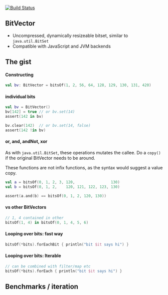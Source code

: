 [![Build Status](https://travis-ci.org/junkdog/transducers-kotlin.svg)](https://travis-ci.org/junkdog/bitvector)

## BitVector

- Uncompressed, dynamically resizeable bitset, similar to `java.util.BitSet`
- Compatible with JavaScript and JVM backends



## The gist

#### Constructing
```kotlin
val bv: BitVector = bitsOf(1, 2, 56, 64, 128, 129, 130, 131, 420)
```


#### individual bits
```kotlin
val bv = BitVector()
bv[142] = true // or bv.set(14)
assert(142 in bv)

bv.clear(142)  // or bv.set(14, false)
assert(142 !in bv)
```


#### or, and, andNot, xor
As with `java.util.BitSet`, these operations mutates the callee. Do a `copy()` if the original BitVector needs to be around.

These functions are not infix functions, as the syntax would suggest a value copy.
  
```kotlin
val a = bitsOf(0, 1, 2, 3, 120,                130)
val b = bitsOf(0, 1, 2,    120, 121, 122, 123, 130)

assert(a.and(b) == bitsOf(0, 1, 2, 120, 130))
```


#### vs other BitVectors
```kotlin
// 1, 4 contained in other 
bitsOf(1, 4) in bitsOf(0, 1, 4, 5, 6) 
```

#### Looping over bits: fast way
```kotlin
bitsOf(*bits).forEachBit { println("bit $it says hi") }
```


#### Looping over bits: Iterable<Int>
```kotlin
// can be combined with filter/map etc
bitsOf(*bits).forEach { println("bit $it says hi") }
```


## Benchmarks / iteration